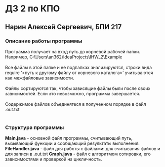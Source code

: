 # ДЗ 2 по КПО
## Нарин Алексей Сергеевич, БПИ 217
### Описание работы программы
Программа получает на вход путь до корневой рабочей папки. Например, C:\Users\an362\IdeaProjects\IHW_2\Example <br><br>
Все файлы в этой папке и её подпапках анализируются,
строки вида require ‘<путь к другому файлу от корневого каталога>’ учитываются как межфайловые зависимости. <br><br>
Файлы сортируются так, чтобы зависящие файлы были после своих зависимостей. Если это невозможно, программа завершается. <br><br>
Содержимое файлов объединятеся в полученном порядке в файл .out.txt<br><br>

### Структура программы

**Main.java** - основной файл программы, считывающий путь, вызывающий функции и сообщающий результаты выполнения.
**FileHandler.java** - файл для работы с файлами: для считывания файлов и для записи в .out.txt
**Graph.java** - файл с алгоритмом сотировки, его зависимостями и проверкой на цикличность.